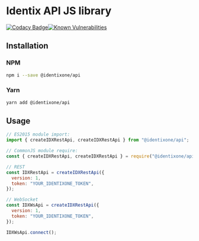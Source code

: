 # Identix API JS library

[![Codacy Badge](https://api.codacy.com/project/badge/Grade/2ca94b81ca2a4bc5a57d5b8afa38d60d)](https://app.codacy.com/app/sunsetninja/identix-api-lib-js?utm_source=github.com&utm_medium=referral&utm_content=identixone/identix-api-lib-js&utm_campaign=Badge_Grade_Dashboard)[![Known Vulnerabilities](https://snyk.io/test/github/identixone/identix-api-lib-js/badge.svg?targetFile=package.json)](https://snyk.io/test/github/identixone/identix-api-lib-js?targetFile=package.json)

## Installation

### NPM

```bash
npm i --save @identixone/api
```

### Yarn

```bash
yarn add @identixone/api
```

## Usage

```js
// ES2015 module import:
import { createIDXRestApi, createIDXRestApi } from "@identixone/api";

// CommonJS module require:
const { createIDXRestApi, createIDXRestApi } = require("@identixone/api");

// REST
const IDXRestApi = createIDXRestApi({
  version: 1,
  token: "YOUR_IDENTIXONE_TOKEN",
});

// WebSocket
const IDXWsApi = createIDXRestApi({
  version: 1,
  token: "YOUR_IDENTIXONE_TOKEN",
});

IDXWsApi.connect();
```
